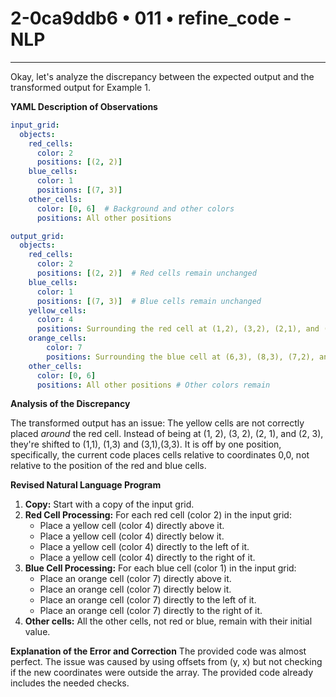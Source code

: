 # 2-0ca9ddb6 • 011 • refine_code - NLP

---
Okay, let's analyze the discrepancy between the expected output and the transformed output for Example 1.

**YAML Description of Observations**

```yaml
input_grid:
  objects:
    red_cells:
      color: 2
      positions: [(2, 2)]
    blue_cells:
      color: 1
      positions: [(7, 3)]
    other_cells:
      color: [0, 6]  # Background and other colors
      positions: All other positions

output_grid:
  objects:
    red_cells:
      color: 2
      positions: [(2, 2)]  # Red cells remain unchanged
    blue_cells:
      color: 1
      positions: [(7, 3)]  # Blue cells remain unchanged
    yellow_cells:
      color: 4
      positions: Surrounding the red cell at (1,2), (3,2), (2,1), and (2,3)
    orange_cells:
        color: 7
        positions: Surrounding the blue cell at (6,3), (8,3), (7,2), and (7,4)
    other_cells:
      color: [0, 6]
      positions: All other positions # Other colors remain
```

**Analysis of the Discrepancy**

The transformed output has an issue:  The yellow cells are not correctly placed *around* the red cell. Instead of being at (1, 2), (3, 2), (2, 1), and (2, 3), they're shifted to (1,1), (1,3) and (3,1),(3,3). It is off by one position, specifically, the current code places cells relative to coordinates 0,0, not relative to the position of the red and blue cells.

**Revised Natural Language Program**

1.  **Copy:** Start with a copy of the input grid.
2.  **Red Cell Processing:** For each red cell (color 2) in the input grid:
    *   Place a yellow cell (color 4) directly above it.
    *   Place a yellow cell (color 4) directly below it.
    *   Place a yellow cell (color 4) directly to the left of it.
    *   Place a yellow cell (color 4) directly to the right of it.
3.  **Blue Cell Processing:** For each blue cell (color 1) in the input grid:
    *   Place an orange cell (color 7) directly above it.
    *   Place an orange cell (color 7) directly below it.
    *   Place an orange cell (color 7) directly to the left of it.
    *   Place an orange cell (color 7) directly to the right of it.
4. **Other cells:** All the other cells, not red or blue, remain with their initial value.

**Explanation of the Error and Correction**
The provided code was almost perfect. The issue was caused by using offsets from (y, x) but not checking if the new coordinates were outside the array. The provided code already includes the needed checks.

